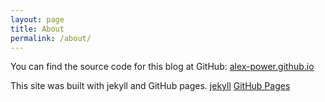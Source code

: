 ```yaml
---
layout: page
title: About
permalink: /about/
---
```



You can find the source code for this blog at GitHub:
[alex-power.github.io](https://github.com/alex-power/alex-power.github.io)

This site was built with jekyll and GitHub pages.
[jekyll](https://github.com/jekyll/jekyll)
[GitHub Pages](https://docs.github.com/en/pages)
